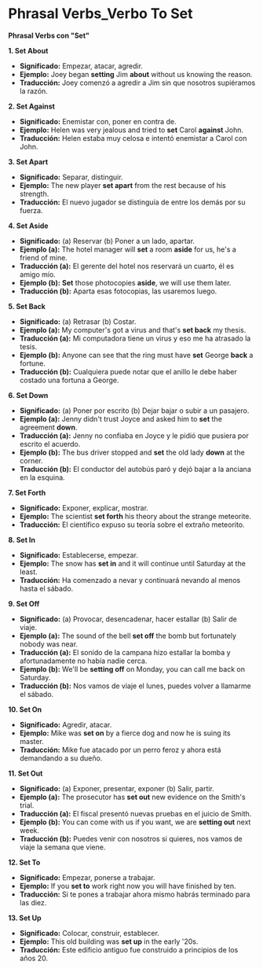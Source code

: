 # Phrasal Verbs_Verbo To Set



**Phrasal Verbs con "Set"**

**1. Set About**

*   **Significado:** Empezar, atacar, agredir.
*   **Ejemplo:** Joey began **setting** Jim **about** without us knowing the reason.
*   **Traducción:** Joey comenzó a agredir a Jim sin que nosotros supiéramos la razón.

**2. Set Against**

*   **Significado:** Enemistar con, poner en contra de.
*   **Ejemplo:** Helen was very jealous and tried to **set** Carol **against** John.
*   **Traducción:** Helen estaba muy celosa e intentó enemistar a Carol con John.

**3. Set Apart**

*   **Significado:** Separar, distinguir.
*   **Ejemplo:** The new player **set apart** from the rest because of his strength.
*   **Traducción:** El nuevo jugador se distinguía de entre los demás por su fuerza.

**4. Set Aside**

*   **Significado:** (a) Reservar (b) Poner a un lado, apartar.
*   **Ejemplo (a):** The hotel manager will **set** a room **aside** for us, he's a friend of mine.
*   **Traducción (a):** El gerente del hotel nos reservará un cuarto, él es amigo mío.
*   **Ejemplo (b):** **Set** those photocopies **aside**, we will use them later.
*   **Traducción (b):** Aparta esas fotocopias, las usaremos luego.

**5. Set Back**

*   **Significado:** (a) Retrasar (b) Costar.
*   **Ejemplo (a):** My computer's got a virus and that's **set back** my thesis.
*   **Traducción (a):** Mi computadora tiene un virus y eso me ha atrasado la tesis.
*   **Ejemplo (b):** Anyone can see that the ring must have **set** George **back** a fortune.
*   **Traducción (b):** Cualquiera puede notar que el anillo le debe haber costado una fortuna a George.

**6. Set Down**

*   **Significado:** (a) Poner por escrito (b) Dejar bajar o subir a un pasajero.
*   **Ejemplo (a):** Jenny didn't trust Joyce and asked him to **set** the agreement **down**.
*   **Traducción (a):** Jenny no confiaba en Joyce y le pidió que pusiera por escrito el acuerdo.
*   **Ejemplo (b):** The bus driver stopped and **set** the old lady **down** at the corner.
*   **Traducción (b):** El conductor del autobús paró y dejó bajar a la anciana en la esquina.

**7. Set Forth**

*   **Significado:** Exponer, explicar, mostrar.
*   **Ejemplo:** The scientist **set forth** his theory about the strange meteorite.
*   **Traducción:** El científico expuso su teoría sobre el extraño meteorito.

**8. Set In**

*   **Significado:** Establecerse, empezar.
*   **Ejemplo:** The snow has **set in** and it will continue until Saturday at the least.
*   **Traducción:** Ha comenzado a nevar y continuará nevando al menos hasta el sábado.

**9. Set Off**

*   **Significado:** (a) Provocar, desencadenar, hacer estallar (b) Salir de viaje.
*   **Ejemplo (a):** The sound of the bell **set off** the bomb but fortunately nobody was near.
*   **Traducción (a):** El sonido de la campana hizo estallar la bomba y afortunadamente no había nadie cerca.
*   **Ejemplo (b):** We'll be **setting off** on Monday, you can call me back on Saturday.
*   **Traducción (b):** Nos vamos de viaje el lunes, puedes volver a llamarme el sábado.

**10. Set On**

*   **Significado:** Agredir, atacar.
*   **Ejemplo:** Mike was **set on** by a fierce dog and now he is suing its master.
*   **Traducción:** Mike fue atacado por un perro feroz y ahora está demandando a su dueño.

**11. Set Out**

*   **Significado:** (a) Exponer, presentar, exponer (b) Salir, partir.
*   **Ejemplo (a):** The prosecutor has **set out** new evidence on the Smith's trial.
*   **Traducción (a):** El fiscal presentó nuevas pruebas en el juicio de Smith.
*   **Ejemplo (b):** You can come with us if you want, we are **setting out** next week.
*   **Traducción (b):** Puedes venir con nosotros si quieres, nos vamos de viaje la semana que viene.

**12. Set To**

*   **Significado:** Empezar, ponerse a trabajar.
*   **Ejemplo:** If you **set to** work right now you will have finished by ten.
*   **Traducción:** Si te pones a trabajar ahora mismo habrás terminado para las diez.

**13. Set Up**

*   **Significado:** Colocar, construir, establecer.
*   **Ejemplo:** This old building was **set up** in the early '20s.
*   **Traducción:** Este edificio antiguo fue construido a principios de los años 20.
